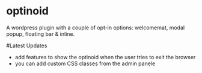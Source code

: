 # optinoid
A wordpress plugin with a couple of opt-in options: welcomemat, modal popup, floating bar & inline.

#Latest Updates
- add features to show the optinoid when the user tries to exit the browser
- you can add custom CSS classes from the admin panele
